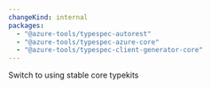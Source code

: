 ```yaml
---
changeKind: internal
packages:
  - "@azure-tools/typespec-autorest"
  - "@azure-tools/typespec-azure-core"
  - "@azure-tools/typespec-client-generator-core"
---
```


Switch to using stable core typekits